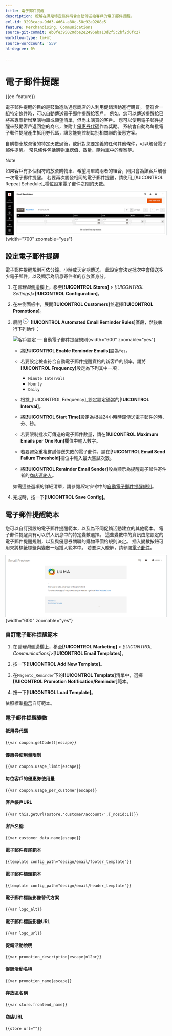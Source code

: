 ```yaml
---
title: 電子郵件提醒
description: 瞭解在滿足特定條件時會自動傳送給客戶的電子郵件提醒。
exl-id: 3293caca-9dd3-4d64-a80c-58c92a9208e5
feature: Merchandising, Communications
source-git-commit: eb0fe395020dbe2e2496aba13d2f5c2bf2d0fc27
workflow-type: tm+mt
source-wordcount: '559'
ht-degree: 0%

---
```


# 電子郵件提醒

{{ee-feature}}

電子郵件提醒的目的是鼓勵造訪過您商店的人利用促銷活動進行購買。 當符合一組特定條件時，可以自動傳送電子郵件提醒給客戶。 例如，您可以傳送提醒給已將某專案新增至購物車或願望清單，但尚未購買的客戶。 您可以使用電子郵件提醒來鼓勵客戶返回您的商店，並附上[優惠券代碼](price-rules-cart-coupon.md)作為獎勵。 系統會自動為每批電子郵件提醒產生抵用券代碼，讓您能夠控制每批相關聯的優惠方案。

自購物車放棄後的特定天數過後，或針對您要定義的任何其他條件，可以觸發電子郵件提醒。 常見條件包括購物車總值、數量、購物車中的專案等。

>[!NOTE]
>
>如果客戶有多個相符的放棄購物車、希望清單或兩者的組合，則只會為該客戶觸發一次電子郵件提醒。 若要再次觸發相同的電子郵件提醒，請使用&#x200B;_[!UICONTROL Repeat Schedule]_欄位設定電子郵件之間的天數。

![電子郵件提醒](./assets/email-reminders.png){width="700" zoomable="yes"}

## 設定電子郵件提醒

電子郵件提醒規則可依分鐘、小時或天定期傳送。 此設定會決定批次中會傳送多少電子郵件，以及顯示為訊息寄件者的存放區身分。

1. 在&#x200B;_管理員_&#x200B;側邊欄上，移至&#x200B;**[!UICONTROL Stores]** > _[!UICONTROL Settings]_>**[!UICONTROL Configuration]**。

1. 在左側面板中，展開&#x200B;**[!UICONTROL Customers]**&#x200B;並選擇&#x200B;**[!UICONTROL Promotions]**。

1. 展開![展開選取器](../assets/icon-display-expand.png) **[!UICONTROL Automated Email Reminder Rules]**&#x200B;區段，然後執行下列動作：

   ![客戶設定 — 自動電子郵件提醒規則](../configuration-reference/customers/assets/promotions-automated-email-reminder-rules.png){width="600" zoomable="yes"}

   - 將&#x200B;**[!UICONTROL Enable Reminder Emails]**&#x200B;設為`Yes`。

   - 若要設定檢查符合自動電子郵件提醒資格的新客戶的頻率，請將&#x200B;**[!UICONTROL Frequency]**&#x200B;設定為下列其中一項：

      - `Minute Intervals`
      - `Hourly`
      - `Daily`

   - 根據&#x200B;_[!UICONTROL Frequency]_設定設定適當的&#x200B;**[!UICONTROL Interval]**。

   - 將&#x200B;**[!UICONTROL Start Time]**&#x200B;設定為根據24小時時鐘傳送電子郵件的時、分、秒。

   - 若要限制批次可傳送的電子郵件數量，請在&#x200B;**[!UICONTROL Maximum Emails per One Run]**&#x200B;欄位中輸入數字。

   - 若要避免重複嘗試傳送失敗的電子郵件，請在&#x200B;**[!UICONTROL Email Send Failure Threshold]**&#x200B;欄位中輸入最大嘗試次數。

   - 將&#x200B;**[!UICONTROL Reminder Email Sender]**&#x200B;設為顯示為提醒電子郵件寄件者的[商店連絡人](../getting-started/store-details.md#store-email-addresses)。

   如需這些選項的詳細清單，請參閱&#x200B;_設定參考_&#x200B;中的[自動電子郵件提醒規則](../configuration-reference/customers/promotions.md#automated-email-reminder-rules)。

1. 完成時，按一下&#x200B;**[!UICONTROL Save Config]**。

## 電子郵件提醒範本

您可以自訂預設的電子郵件提醒範本，以及為不同促銷活動建立的其他範本。 電子郵件提醒具有可以併入訊息中的特定變數選擇。 這些變數中的資訊由您設定的電子郵件提醒規則，以及與優惠券關聯的購物車價格規則決定。 插入變數按鈕可用來將標籤標籤與變數一起插入範本中。 若要深入瞭解，請參閱[電子郵件](../systems/email-templates.md)。

![電子郵件提醒預覽](./assets/email-reminder-preview-promotion-template.png){width="600" zoomable="yes"}

### 自訂電子郵件提醒範本

1. 在&#x200B;_管理員_&#x200B;側邊欄上，移至&#x200B;**[!UICONTROL Marketing]** > _[!UICONTROL Communications]_>**[!UICONTROL Email Templates]**。

1. 按一下&#x200B;**[!UICONTROL Add New Template]**。

1. 在`Magento_Reminder`下的&#x200B;**[!UICONTROL Template]**&#x200B;清單中，選擇&#x200B;**[!UICONTROL Promotion Notification/Reminder]**&#x200B;範本。

1. 按一下&#x200B;**[!UICONTROL Load Template]**。

依照標準[指示](../systems/email-template-custom.md)自訂範本。

### 電子郵件提醒變數

#### 抵用券代碼

```
{{var coupon.getCode()|escape}}
```

#### 優惠券使用量限制

```
{{var coupon.usage_limit|escape}}
```

#### 每位客戶的優惠券使用量

```
{{var coupon.usage_per_customer|escape}}
```

#### 客戶帳戶URL

```
{{var this.getUrl($store,'customer/account/',[_nosid:1])}}
```

#### 客戶名稱

```
{{var customer_data.name|escape}}
```

#### 電子郵件頁尾範本

```
{{template config_path="design/email/footer_template"}}
```

#### 電子郵件標頭範本

```
{{template config_path="design/email/header_template"}}
```

#### 電子郵件標誌影像替代方案

```
{{var logo_alt}}
```

#### 電子郵件標誌影像URL

```
{{var logo_url}}
```

#### 促銷活動說明

```
{{var promotion_description|escape|nl2br}}
```

#### 促銷活動名稱

```
{{var promotion_name|escape}}
```

#### 存放區名稱

```
{{var store.frontend_name}}
```

#### 商店URL

```
{{store url=""}}
```
